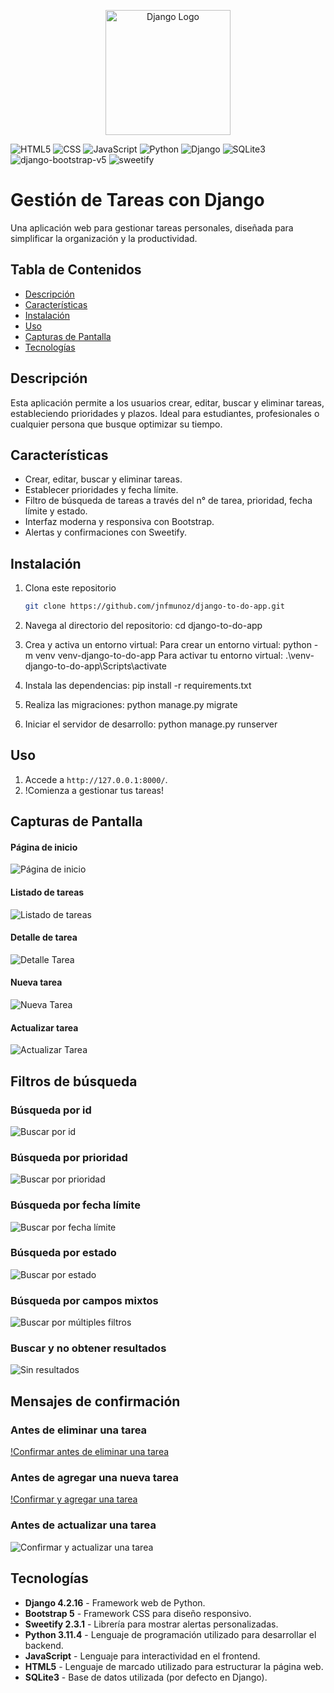 <p align="center">
  <img src="https://upload.wikimedia.org/wikipedia/commons/7/75/Django_logo.svg" alt="Django Logo" width="200">
</p>

![HTML5](https://img.shields.io/badge/HTML5-E34F26?style=flat&logo=html5&logoColor=white) 
![CSS](https://img.shields.io/badge/CSS-3-blue) ![JavaScript](https://img.shields.io/badge/JavaScript-ES6-yellow) ![Python](https://img.shields.io/badge/Python-3.11.4-blue) ![Django](https://img.shields.io/badge/Django-4.2.16-green) ![SQLite3](https://img.shields.io/badge/SQLite-3.39-blue) ![django-bootstrap-v5](https://img.shields.io/badge/django--bootstrap--v5-1.0.11-blueviolet) ![sweetify](https://img.shields.io/badge/sweetify-2.3.1-yellow)   

# Gestión de Tareas con Django
Una aplicación web para gestionar tareas personales, diseñada para simplificar la organización y la productividad.
## Tabla de Contenidos
- [Descripción](#descripción)
- [Características](#características)
- [Instalación](#instalación)
- [Uso](#uso)
- [Capturas de Pantalla](#capturas-de-pantalla)
- [Tecnologías](#tecnologías)

## Descripción
Esta aplicación permite a los usuarios crear, editar, buscar y eliminar tareas, estableciendo prioridades y plazos. Ideal para estudiantes, profesionales o cualquier persona que busque optimizar su tiempo.

## Características
- Crear, editar, buscar y eliminar tareas.
- Establecer prioridades y fecha límite.
- Filtro de búsqueda de tareas a través del n° de tarea, prioridad, fecha límite y estado.
- Interfaz moderna y responsiva con Bootstrap.
- Alertas y confirmaciones con Sweetify.

## Instalación
1. Clona este repositorio
	```bash
	git clone https://github.com/jnfmunoz/django-to-do-app.git

2. Navega al directorio del repositorio:
    cd django-to-do-app

3. Crea y activa un entorno virtual:
    Para crear un entorno virtual:
        python -m venv venv-django-to-do-app
    Para activar tu entorno virtual:
        .\venv-django-to-do-app\Scripts\activate

4. Instala las dependencias:
        pip install -r requirements.txt

5. Realiza las migraciones:
        python manage.py migrate

6. Iniciar el servidor de desarrollo:
        python manage.py runserver

## Uso
1. Accede a `http://127.0.0.1:8000/`.
2. !Comienza a gestionar tus tareas!

## Capturas de Pantalla

#### Página de inicio
![Página de inicio](screenshots/index.PNG)

#### Listado de tareas
![Listado de tareas](screenshots/task-list.PNG)

#### Detalle de tarea
![Detalle Tarea](screenshots/task-detail.PNG)

#### Nueva tarea
![Nueva Tarea](screenshots/new-task.PNG)

#### Actualizar tarea
![Actualizar Tarea](screenshots/update-task.PNG)

## Filtros de búsqueda

### Búsqueda por id
![Buscar por id](screenshots/search-task-by-id.PNG)

### Búsqueda por prioridad
![Buscar por prioridad](screenshots/search-task-by-priority.PNG)

### Búsqueda por fecha límite
![Buscar por fecha límite](screenshots/search-task-by-deadline.PNG)

### Búsqueda por estado
![Buscar por estado](screenshots/search-task-by-status.PNG)

### Búsqueda por campos mixtos
![Buscar por múltiples filtros](screenshots/search-task-mixed.PNG)

### Buscar y no obtener resultados
![Sin resultados](screenshots/search-task-no-results.PNG)

## Mensajes de confirmación
### Antes de eliminar una tarea
[!Confirmar antes de eliminar una tarea](screenshots/delete-task-confirm-message.PNG)

### Antes de agregar una nueva tarea
[!Confirmar y agregar una tarea](screenshots/new-task-confirm-message.PNG)

### Antes de actualizar una tarea
![Confirmar y actualizar una tarea](screenshots/update-task-confirm-message.PNG)

## Tecnologías
- **Django 4.2.16** - Framework web de Python.
- **Bootstrap 5** - Framework CSS para diseño responsivo.
- **Sweetify 2.3.1** - Librería para mostrar alertas personalizadas.
- **Python 3.11.4** - Lenguaje de programación utilizado para desarrollar el backend.
- **JavaScript** - Lenguaje para interactividad en el frontend.
- **HTML5** - Lenguaje de marcado utilizado para estructurar la página web.
- **SQLite3** - Base de datos utilizada (por defecto en Django).
